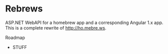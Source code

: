 # Rebrews
ASP.NET WebAPI for a homebrew app and a corresponding Angular 1.x app. This is a complete rewrite of http://ho.mebre.ws.

Roadmap
 - STUFF
